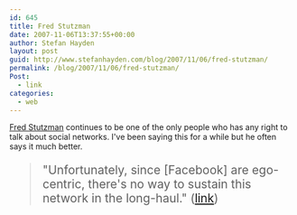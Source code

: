 ```yaml
---
id: 645
title: Fred Stutzman
date: 2007-11-06T13:37:55+00:00
author: Stefan Hayden
layout: post
guid: http://www.stefanhayden.com/blog/2007/11/06/fred-stutzman/
permalink: /blog/2007/11/06/fred-stutzman/
Post:
  - link
categories:
  - web
---
```

<p><a href="http://chimprawk.blogspot.com/">Fred Stutzman</a> continues to be one of the only people who has any right to talk about social networks. I've been saying this for a while but he often says it much better.</p>
<blockquote style="font-size:150%;"><p>"Unfortunately, since [Facebook] are ego-centric, there's no way to sustain this network in the long-haul." (<a href="http://chimprawk.blogspot.com/2007/11/social-network-transitions.html">link</a>)</p>
</blockquote>

